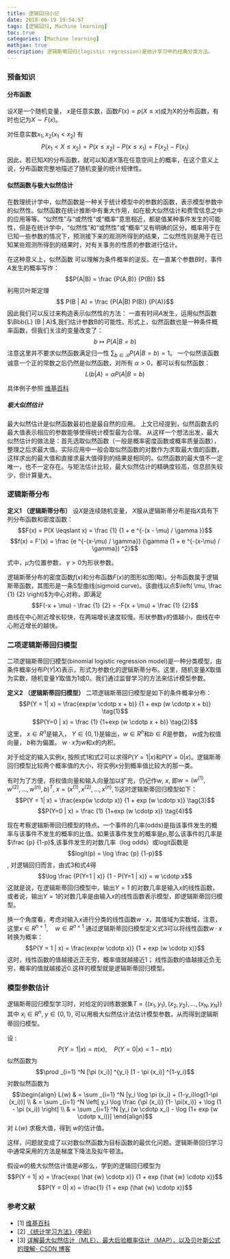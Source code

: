 ```yaml
---
title: 逻辑回归小记
date: 2018-06-19 19:54:57
tags: [逻辑回归, Machine learning]
toc: true
categories: [Machine learning]
mathjax: true
description: 逻辑斯蒂回归(logistic regression)是统计学习中的经典分类方法。
---
```


### 预备知识

#### 分布函数

设$X$是一个随机变量， $x$是任意实数，函数$F(x) = p(X \leqslant x)$成为X的分布函数，有时也记为$X \sim F(x)$。 

对任意实数$x_1, x_2 (x_1 < x_2)$ 有 $$P(x_1 < X \leqslant x_2) = P(x \leqslant x_2) - P(x \leqslant x_1) = F(x_2) - F(x_1)$$ 因此，若已知$X$的分布函数，就可以知道$X$落在任意空间上的概率，在这个意义上说，分布函数完整地描述了随机变量的统计规律性。

#### 似然函数与极大似然估计

在数理统计学中，似然函数是一种关于统计模型中的参数的函数，表示模型参数中的似然性。似然函数在统计推断中有重大作用，如在极大似然估计和费雪信息之中的应用等等。“似然性”与“或然性”或“概率”意思相近，都是值某种事件发生的可能性，但是在统计学中，“似然性”和“或然性”或“概率”又有明确的区分。概率用于在已知一些参数的情况下，预测接下来的观测所得到的结果，二似然性则是用于在已知某些观测所得到的结果时，对有关事务的性质的参数进行估计。 

在这种意义上，似然函数 可以理解为条件概率的逆反。在一直某个参数$B$时，事件$A$发生的概率写作：$$P(A|B) = \frac {P(A,B)} {P(B)} $$ 利用贝叶斯定理 $$ P(B | A) = \frac {P(A|B) P(B)} {P(A)}$$ 因此我们可以反过来构造表示似然性的方法： 一直有时间$A$发生，运用似然函数$\Bbb{L} (B | A)$,我们估计参数B的可能性。形式上，似然函数也是一种条件概率函数，但我们关注的变量改变了： $$b \mapsto P(A | B = b)$$ 注意这里并不要求似然函数满足归一性 $\sum _{b \in \mathcal{B}} P(A | B = b) = 1$。 一个似然该函数诚意一个正的常数之后仍然是似然函数，对所有 $\alpha > 0$，都可以有似然函数： $$L(b | A) = \alpha P(A | B = b)$$

具体例子参照 [维基百科](https://zh.wikipedia.org/zh-cn/%E4%BC%BC%E7%84%B6%E5%87%BD%E6%95%B0#%E4%BE%8B%E5%AD%90)

##### 极大似然估计

最大似然估计是似然函数最初也是最自然的应用。 上文已经提到，似然函数去的最大值表示相应的参数能够使得统计模型最为合理。 从这样一个想法出发，最大似然估计的做法是：首先选取似然函数（一般是概率密度函数或概率质量函数），整理之后求最大值。实际应用中一般会取似然函数的对数作为求取最大值的函数，这样求出的最大值和直接求最大值得到的结果是相同的。似然函数的最大值不一定唯一，也不一定存在。与矩法估计比较，最大似然估计的精确度较高，信息损失较少，但计算量大。 

### 逻辑斯蒂分布

**定义1 （逻辑斯蒂分布）** 设$X$是连续随机变量， $X$服从逻辑斯蒂分布是指$X$具有下列分布函数和密度函数：$$F(x) = P(X \leqslant x) = \frac {1} {1 + e ^{-(x - \mu) / \gamma }}$$ $$f(x) = F'(x) = \frac {e ^{-(x-\mu) / \gamma}} {\gamma (1 + e ^{-(x-\mu) / \gamma}) ^2}$$

式中，$\mu$为位置参数， $\gamma > 0$为形状参数。

逻辑斯蒂分布的密度函数$f(x)$和分布函数$F(x)$的图形如图(略)。分布函数属于逻辑斯蒂函数，其图形是一条S型曲线(sigmoid curve)。该曲线以点$\left( \mu, \frac {1} {2} \right)$为中心对称，即满足$$F(-x + \mu) - \frac {1} {2} = -F(x + \mu) + \frac {1} {2}$$ 曲线在中心附近增长较快，在两端增长速度较慢。形状参数$\gamma$的值越小，曲线在中心附近增长的越快。

### 二项逻辑斯蒂回归模型

二项逻辑斯蒂回归模型(binomial logistic regression model)是一种分类模型，由条件概率分布$P(Y|X)$表示，形式为参数化的逻辑斯蒂分布。这里，随机变量$X$取值为实数，随机变量$Y$取值为1或0。我们通过监督学习的方法来估计模型参数。

**定义2 （逻辑斯蒂回归模型）** 二项逻辑斯蒂回归模型是如下的条件概率分布：$$P(Y = 1| x) = \frac{exp(w \cdotp x + b)} {1 + exp (w \cdotp x + b)} \tag{1}$$ $$P(Y=0 | x) = \frac {1} {1+exp (w \cdotp x + b)} \tag{2}$$ 这里， $x \in R ^n$是输入， $Y \in \{0, 1\}$是输出，$w \in R ^n$和$b \in R$是参数， $w$成为权值向量， $b$称为偏置。 $w \cdotp x$为$w$和$x$的内积。

对于给定的输入实例$x$, 按照式1和式2可以求得$P(Y=1 | x)$和$P(Y=0 | x)$。逻辑斯蒂回归模型比较两个概率值的大小，将实例$x$分到概率值比较大的那一类。

有时为了方便，将权值向量和输入向量加以扩充，仍记作$w$, $x$, 即$w = (w^{(1)}, w^{(2)}, ..., w^{(n)}, b)^T$, $x = (x^{(1)}, x^{(2)}, ..., x^{(n)}, 1)$这时逻辑斯蒂回归模型如下： $$P(Y = 1| x) = \frac{exp(w \cdotp x)} {1 + exp (w \cdotp x)} \tag{3}$$ $$P(Y=0 | x) = \frac {1} {1+exp (w \cdotp x)} \tag{4}$$

现在考察逻辑斯蒂回归模型的特点。一个事件的几率(odds)是指该事件发生的概率与该事件不发生的概率的比值。如果该事件发生的概率是$p$,那么该事件的几率是$\frac {p} {1-p}$,该事件发生的对数几率（log odds）或logit函数是$$logit(p) = \log \frac {p} {1-p}$$, 对逻辑回归而言，由式3和式4得$$\log \frac {P(Y=1 | x)} {1 - P(Y=1 | x)} = w \cdotp x$$ 这就是说，在逻辑斯蒂回归模型中，输出$Y = 1$ 的对数几率是输入$x$的线性函数，或者说，输出$Y=1$的对数几率是由输入$x$的线性函数表示模型，即逻辑斯蒂回归模型。

换一个角度看，考虑对输入$x$进行分类的线性函数$w \cdotp x$，其值域为实数域，注意，这里$x \in R ^{n + 1}, \quad w \in R ^{n + 1}$ 通过逻辑斯蒂回归模型定义式3可以将线性函数$w \cdotp x$转换为概率： $$P(Y = 1 | x) = \frac{exp(w \cdotp x)} {1 + exp (w \cdotp x)}$$ 这时，线性函数的值越接近正无穷，概率值就越接近1； 线性函数的值越接近负无穷，概率的值就越接近0.这样的模型就是逻辑斯蒂回归模型。

### 模型参数估计

逻辑斯蒂回归模型学习时，对给定的训练数据集$T = \{(x_1, y_1), (x_2, y_2), ..., (x_N, y_N)\}$ 其中 $x_i \in R ^n$, $y \in \{0, 1\}$, 可以用极大似然估计法估计模型参数，从而得到逻辑斯蒂回归模型。 

设 : $$P(Y = 1| x) = \pi (x), \quad P(Y = 0 | x) = 1 - \pi(x) $$ 似然函数为 $$\prod _{i=1} ^N [\pi (x_i)] ^{y_i} [1 - \pi (x_i)] ^{1-y_i}$$ 对数似然函数为 
$$\begin{align} L(w) & = \sum _{i=1} ^N [y_i \log \pi (x_i) + (1-y_i)log(1-\pi (x_i))] \\ 
 & = \sum _{i=1} ^N \left[ y_i \log \frac {\pi (x_i)} {1- \pi(x_i)} + \log (1 - \pi (x_i)) \right] \\
 & = \sum _{i=1} ^N [y_i (w \cdotp x_i) - \log (1+ exp (w \cdotp x_i))] \end{align}$$ 对 $L(w)$ 求极大值，得到 $w$的估计值。 

这样，问题就变成了以对数似然函数为目标函数的最优化问题。逻辑斯蒂回归学习中通常采用的方法是梯度下降法及拟牛顿法。 

假设$w$的极大似然估计值是$\hat {w}$那么，学到的逻辑回归模型为 $$P(Y = 1| x) = \frac{exp( \hat {w} \cdotp x)} {1 + exp (\hat {w} \cdotp x)}$$ $$P(Y = 0| x) = \frac{1} {1 + exp (\hat {w} \cdotp x)}$$ 

### 参考文献

- [1] [维基百科](https://zh.wikipedia.org/zh-cn/%E4%BC%BC%E7%84%B6%E5%87%BD%E6%95%B0)
- [2] [《统计学习方法》(李航)](https://book.douban.com/subject/10590856/)
- [3] [详解最大似然估计（MLE）、最大后验概率估计（MAP），以及贝叶斯公式的理解- CSDN 博客](https://blog.csdn.net/u011508640/article/details/72815981)
